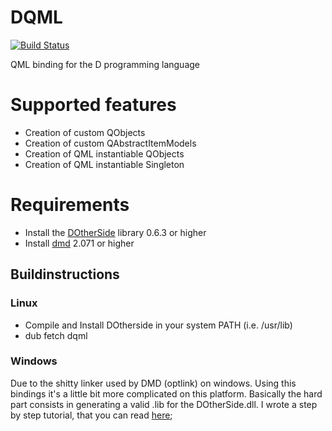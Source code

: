 # DQML
[![Build Status](https://travis-ci.org/filcuc/dqml.svg?branch=master)](https://travis-ci.org/filcuc/DQml)

QML binding for the D programming language

# Supported features
* Creation of custom QObjects
* Creation of custom QAbstractItemModels
* Creation of QML instantiable QObjects
* Creation of QML instantiable Singleton

# Requirements
* Install the [DOtherSide](https://github.com/filcuc/DOtherSide) library 0.6.3 or higher
* Install [dmd](http://dlang.org/download.html#dmd) 2.071 or higher

## Buildinstructions
### Linux
* Compile and Install DOtherside in your system PATH (i.e. /usr/lib)
* dub fetch dqml

### Windows
Due to the shitty linker used by DMD (optlink) on windows.
Using this bindings it's a little bit more complicated on this platform.
Basically the hard part consists in generating a valid .lib for the DOtherSide.dll.
I wrote a step by step tutorial, that you can read [here](https://github.com/filcuc/dqml/blob/master/WindowsUsage.md);
